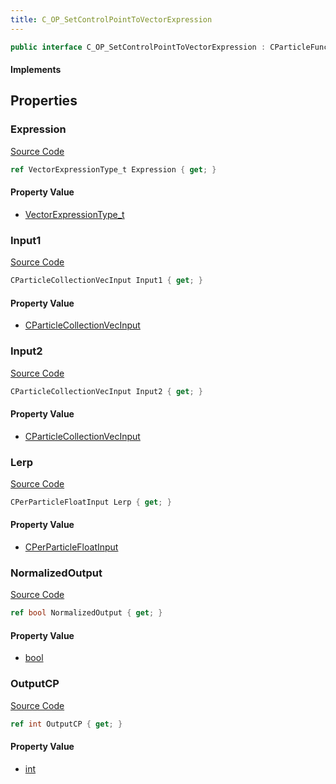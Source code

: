 ```yaml
---
title: C_OP_SetControlPointToVectorExpression
---
```


```csharp
public interface C_OP_SetControlPointToVectorExpression : CParticleFunctionPreEmission, CParticleFunctionOperator, CParticleFunction, ISchemaClass<CParticleFunction>, ISchemaClass<CParticleFunctionOperator>, ISchemaClass<CParticleFunctionPreEmission>, ISchemaClass<C_OP_SetControlPointToVectorExpression>, ISchemaField, ISchemaClass, INativeHandle
```

#### Implements

## Properties

### Expression

[Source Code](https://github.com/swiftly-solution/swiftlys2/blob/main/managed/src/SwiftlyS2.Generated/Schemas/Interfaces/C_OP_SetControlPointToVectorExpression.cs#L17)

```csharp
ref VectorExpressionType_t Expression { get; }
```

#### Property Value

- [VectorExpressionType_t](/docs/api/shared/schemadefinitions/vectorexpressiontype_t)

### Input1

[Source Code](https://github.com/swiftly-solution/swiftlys2/blob/main/managed/src/SwiftlyS2.Generated/Schemas/Interfaces/C_OP_SetControlPointToVectorExpression.cs#L21)

```csharp
CParticleCollectionVecInput Input1 { get; }
```

#### Property Value

- [CParticleCollectionVecInput](/docs/api/shared/schemadefinitions/cparticlecollectionvecinput)

### Input2

[Source Code](https://github.com/swiftly-solution/swiftlys2/blob/main/managed/src/SwiftlyS2.Generated/Schemas/Interfaces/C_OP_SetControlPointToVectorExpression.cs#L23)

```csharp
CParticleCollectionVecInput Input2 { get; }
```

#### Property Value

- [CParticleCollectionVecInput](/docs/api/shared/schemadefinitions/cparticlecollectionvecinput)

### Lerp

[Source Code](https://github.com/swiftly-solution/swiftlys2/blob/main/managed/src/SwiftlyS2.Generated/Schemas/Interfaces/C_OP_SetControlPointToVectorExpression.cs#L25)

```csharp
CPerParticleFloatInput Lerp { get; }
```

#### Property Value

- [CPerParticleFloatInput](/docs/api/shared/schemadefinitions/cperparticlefloatinput)

### NormalizedOutput

[Source Code](https://github.com/swiftly-solution/swiftlys2/blob/main/managed/src/SwiftlyS2.Generated/Schemas/Interfaces/C_OP_SetControlPointToVectorExpression.cs#L27)

```csharp
ref bool NormalizedOutput { get; }
```

#### Property Value

- [bool](https://learn.microsoft.com/dotnet/api/system.boolean)

### OutputCP

[Source Code](https://github.com/swiftly-solution/swiftlys2/blob/main/managed/src/SwiftlyS2.Generated/Schemas/Interfaces/C_OP_SetControlPointToVectorExpression.cs#L19)

```csharp
ref int OutputCP { get; }
```

#### Property Value

- [int](https://learn.microsoft.com/dotnet/api/system.int32)

